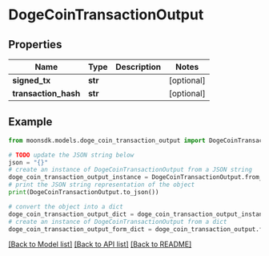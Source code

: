 # DogeCoinTransactionOutput

## Properties

| Name                  | Type    | Description | Notes       |
| --------------------- | ------- | ----------- | ----------- |
| **signed\_tx**        | **str** |             | \[optional] |
| **transaction\_hash** | **str** |             | \[optional] |

## Example

```python
from moonsdk.models.doge_coin_transaction_output import DogeCoinTransactionOutput

# TODO update the JSON string below
json = "{}"
# create an instance of DogeCoinTransactionOutput from a JSON string
doge_coin_transaction_output_instance = DogeCoinTransactionOutput.from_json(json)
# print the JSON string representation of the object
print(DogeCoinTransactionOutput.to_json())

# convert the object into a dict
doge_coin_transaction_output_dict = doge_coin_transaction_output_instance.to_dict()
# create an instance of DogeCoinTransactionOutput from a dict
doge_coin_transaction_output_form_dict = doge_coin_transaction_output.from_dict(doge_coin_transaction_output_dict)
```

[\[Back to Model list\]](./#documentation-for-models) [\[Back to API list\]](./#documentation-for-api-endpoints) [\[Back to README\]](./)
